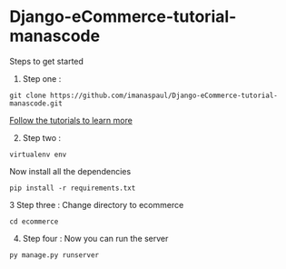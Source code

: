 # Django-eCommerce-tutorial-manascode 


Steps to get started

1. Step one :
```
git clone https://github.com/imanaspaul/Django-eCommerce-tutorial-manascode.git

```
[Follow the tutorials to learn more](http://manascode.com)

2. Step two :

```
virtualenv env

```
Now install all the dependencies

```
pip install -r requirements.txt
```
3 Step three :
Change directory to ecommerce 

```
cd ecommerce
```
4. Step four :
Now you can run the server 
```
py manage.py runserver
```